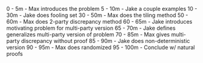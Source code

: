 0  - 5m   - Max introduces the problem
5  - 10m  - Jake a couple examples
10 - 30m  - Jake does fooling set
30 - 50m  - Max does the tiling method
50 - 60m  - Max does 2-party discrepancy method
60 - 65m  - Jake introduces motivating problem for multi-party version
65 - 70m  - Jake defines generalizes multi-party version of problem 
70 - 85m  - Max gives multi-party discrepancy without proof
85 - 90m  - Jake does non-deterministic version
90 - 95m  - Max does randomized
95 - 100m - Conclude w/ natural proofs

